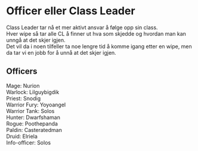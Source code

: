 # Officer eller Class Leader
Class Leader tar nå et mer aktivt ansvar å følge opp sin class.  
Hver wipe så tar alle CL å finner ut hva som skjedde og hvordan man kan unngå at det skjer igjen.  
Det vil da i noen tilfeller ta noe lengre tid å komme igang etter en wipe, men da tar vi en jobb for å unnå at det skjer igjen.  

## Officers

Mage: Nurion  
Warlock: Lilguybigdik  
Priest: Snodig  
Warrior Fury: Yoyoangel  
Warrior Tank: Solos  
Hunter: Dwarfshaman  
Rogue: Poothepanda  
Paldin: Casteratedman  
Druid: Elriela  
Info-officer: Solos  
